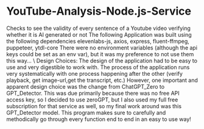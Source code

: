 # YouTube-Analysis-Node.js-Service
Checks to see the validity of every sentence of a Youtube video verifying whether it is AI generated or not
The following Application was built using the following dependencies
elevenlabs-js,
axios,
express,
fluent-ffmpeg,
puppeteer,
ytdl-core
There were no environment variables (although the api keys could be set as an env var), but it was my preference to not use them this way...
\\
Design Choices:
The design of the application had to be easy to use and very digestible to work with. The process of the application runs very systematically with one process happening after the other (verify playback, get image-url,get the transcript, etc.) However, one important and apparent design choice was the change from ChatGPT_Zero to GPT_Detector. This was due primarily because there was no free API access key, so I decided to use zeroGPT, but I also used my full free subscription for that service as well, so my final work around was this GPT_Detector model. This program makes sure to carefully and methodically go through every function end to end in an easy to use way! 

